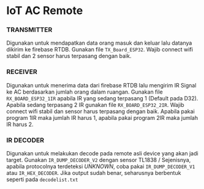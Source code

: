 # IoT AC Remote

### TRANSMITTER
Digunakan untuk mendapatkan data orang masuk dan keluar lalu datanya dikirim ke firebase RTDB.
Gunakan file `TX_Board_ESP32`. Wajib connect wifi stabil dan 2 sensor harus terpasang dengan baik.

### RECEIVER
Digunakan untuk menerima data dari firebase RTDB lalu mengirim IR Signal ke AC berdasarkan jumlah orang dalam ruangan. Gunakan file `RX_BOARD_ESP32_1IR` apabila IR yang sedang terpasang 1 (Default pada D32). Apabila sedang terpasang 2 IR gunakan file `RX_BOARD_ESP32_2IR`. Wajib connect wifi stabil dan sensor harus terpasang dengan baik. Apabila pakai program 1IR maka jumlah IR harus 1, apabila pakai program 2IR maka jumlah IR harus 2.

### IR DECODER
Digunakan untuk melakukan decode pada remote asli device yang akan jadi target. Gunakan `IR_DUMP_DECODER_V2` dengan sensor TL1838 / Sejenisnya, apabila protocolnya terdeteksi *UNKNOWN*, coba pakai `IR_DUMP_DECODER_V1` atau `IR_HEX_DECODER`. Jika output sudah benar, seharusnya berbentuk seperti pada `decodelist.txt`

